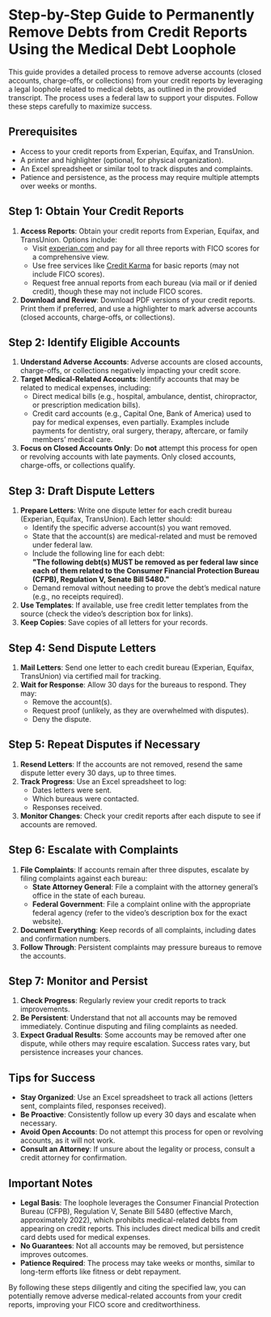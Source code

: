 # Step-by-Step Guide to Permanently Remove Debts from Credit Reports Using the Medical Debt Loophole

This guide provides a detailed process to remove adverse accounts (closed accounts, charge-offs, or collections) from your credit reports by leveraging a legal loophole related to medical debts, as outlined in the provided transcript. The process uses a federal law to support your disputes. Follow these steps carefully to maximize success.

## Prerequisites
- Access to your credit reports from Experian, Equifax, and TransUnion.
- A printer and highlighter (optional, for physical organization).
- An Excel spreadsheet or similar tool to track disputes and complaints.
- Patience and persistence, as the process may require multiple attempts over weeks or months.

## Step 1: Obtain Your Credit Reports
1. **Access Reports**: Obtain your credit reports from Experian, Equifax, and TransUnion. Options include:
   - Visit [experian.com](https://www.experian.com) and pay for all three reports with FICO scores for a comprehensive view.
   - Use free services like [Credit Karma](https://www.creditkarma.com) for basic reports (may not include FICO scores).
   - Request free annual reports from each bureau (via mail or if denied credit), though these may not include FICO scores.
2. **Download and Review**: Download PDF versions of your credit reports. Print them if preferred, and use a highlighter to mark adverse accounts (closed accounts, charge-offs, or collections).

## Step 2: Identify Eligible Accounts
1. **Understand Adverse Accounts**: Adverse accounts are closed accounts, charge-offs, or collections negatively impacting your credit score.
2. **Target Medical-Related Accounts**: Identify accounts that may be related to medical expenses, including:
   - Direct medical bills (e.g., hospital, ambulance, dentist, chiropractor, or prescription medication bills).
   - Credit card accounts (e.g., Capital One, Bank of America) used to pay for medical expenses, even partially. Examples include payments for dentistry, oral surgery, therapy, aftercare, or family members’ medical care.
3. **Focus on Closed Accounts Only**: Do **not** attempt this process for open or revolving accounts with late payments. Only closed accounts, charge-offs, or collections qualify.

## Step 3: Draft Dispute Letters
1. **Prepare Letters**: Write one dispute letter for each credit bureau (Experian, Equifax, TransUnion). Each letter should:
   - Identify the specific adverse account(s) you want removed.
   - State that the account(s) are medical-related and must be removed under federal law.
   - Include the following line for each debt:  
     **"The following debt(s) MUST be removed as per federal law since each of them related to the Consumer Financial Protection Bureau (CFPB), Regulation V, Senate Bill 5480."**
   - Demand removal without needing to prove the debt’s medical nature (e.g., no receipts required).
2. **Use Templates**: If available, use free credit letter templates from the source (check the video’s description box for links).
3. **Keep Copies**: Save copies of all letters for your records.

## Step 4: Send Dispute Letters
1. **Mail Letters**: Send one letter to each credit bureau (Experian, Equifax, TransUnion) via certified mail for tracking.
2. **Wait for Response**: Allow 30 days for the bureaus to respond. They may:
   - Remove the account(s).
   - Request proof (unlikely, as they are overwhelmed with disputes).
   - Deny the dispute.

## Step 5: Repeat Disputes if Necessary
1. **Resend Letters**: If the accounts are not removed, resend the same dispute letter every 30 days, up to three times.
2. **Track Progress**: Use an Excel spreadsheet to log:
   - Dates letters were sent.
   - Which bureaus were contacted.
   - Responses received.
3. **Monitor Changes**: Check your credit reports after each dispute to see if accounts are removed.

## Step 6: Escalate with Complaints
1. **File Complaints**: If accounts remain after three disputes, escalate by filing complaints against each bureau:
   - **State Attorney General**: File a complaint with the attorney general’s office in the state of each bureau.
   - **Federal Government**: File a complaint online with the appropriate federal agency (refer to the video’s description box for the exact website).
2. **Document Everything**: Keep records of all complaints, including dates and confirmation numbers.
3. **Follow Through**: Persistent complaints may pressure bureaus to remove the accounts.

## Step 7: Monitor and Persist
1. **Check Progress**: Regularly review your credit reports to track improvements.
2. **Be Persistent**: Understand that not all accounts may be removed immediately. Continue disputing and filing complaints as needed.
3. **Expect Gradual Results**: Some accounts may be removed after one dispute, while others may require escalation. Success rates vary, but persistence increases your chances.

## Tips for Success
- **Stay Organized**: Use an Excel spreadsheet to track all actions (letters sent, complaints filed, responses received).
- **Be Proactive**: Consistently follow up every 30 days and escalate when necessary.
- **Avoid Open Accounts**: Do not attempt this process for open or revolving accounts, as it will not work.
- **Consult an Attorney**: If unsure about the legality or process, consult a credit attorney for confirmation.

## Important Notes
- **Legal Basis**: The loophole leverages the Consumer Financial Protection Bureau (CFPB), Regulation V, Senate Bill 5480 (effective March, approximately 2022), which prohibits medical-related debts from appearing on credit reports. This includes direct medical bills and credit card debts used for medical expenses.
- **No Guarantees**: Not all accounts may be removed, but persistence improves outcomes.
- **Patience Required**: The process may take weeks or months, similar to long-term efforts like fitness or debt repayment.

By following these steps diligently and citing the specified law, you can potentially remove adverse medical-related accounts from your credit reports, improving your FICO score and creditworthiness.